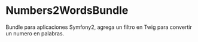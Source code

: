 Numbers2WordsBundle
===================

Bundle para aplicaciones Symfony2, agrega un filtro en Twig para convertir un numero en palabras.

